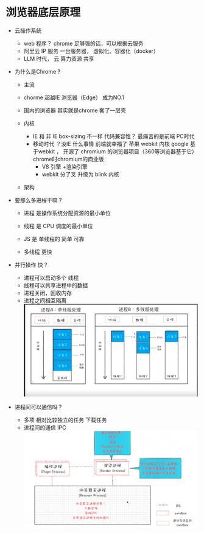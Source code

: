 # 浏览器底层原理

- 云操作系统
   - web 程序？
     chrome 足够强的话，可以根据云服务
   - 阿里云 IP 服务 
     一台服务器， 虚拟化、容器化（docker）  
   - LLM 时代， 云 算力资源 共享

- 为什么是Chrome ?
   - 主流
    - chorme 超越IE 浏览器（Edge） 成为NO.1
    - 国内的浏览器 其实就是chrome 套了一层壳
   - 内核
      - IE 和 非 IE box-sizing 不一样 代码兼容性？ 最痛苦的是前端 PC时代
      - 移动时代 ？没IE 什么事情 前端就幸福了
        苹果 webkit 内核 
        google 基于webkit ， 开源了 chromium 的浏览器项目（360等浏览器基于它）
        chrome时chromium的商业版
        - V8 引擎 +渲染引擎
        - webkit 分了叉 升级为 blink 内核

    
   
   - 架构
- 要那么多进程干嘛 ?
  - 进程 是操作系统分配资源的最小单位
  - 线程 是 CPU 调度的最小单位
  
  - JS 是 单线程的 简单 可靠
  - 多线程 更快

- 并行操作 快？
  - 进程可以启动多个 线程
  - 线程可以共享进程中的数据
  - 进程关闭，回收内存
  - 进程之间相互隔离
![alt text](image.png)
 
- 进程间可以通信吗？
  - 多项 相对比较独立的任务 
  下载任务 
  - 进程间的通信 IPC
  ![alt text](image-1.png)